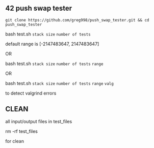 42 push swap tester
-------------------------------------------------------------------------------------------

```git clone https://github.com/greg998/push_swap_tester.git && cd push_swap_tester```

bash test.sh `stack size` `number of tests`

default range is [-2147483647, 2147483647]

OR

bash test.sh `stack size` `number of tests` `range`

OR
 
bash test.sh `stack size` `number of tests` `range` `valg`

to detect valgrind errors

CLEAN
-------------------------------------------------------------------------------------------

all input/output files in test_files

rm -rf test_files

for clean
